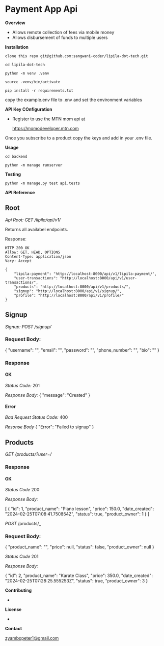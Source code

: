 # Payment App Api

**Overview**

- Allows remote collection of fees via mobile money
- Allows disbursement of funds to multiple users

**Installation**

    clone this repo git@github.com:sangwani-coder/lipila-dot-tech.git

    cd lipila-dot-tech

    python -m venv .venv

    source .venv/bin/activate
    
    pip install -r requirements.txt

copy the example.env file to .env and set the environment variables

**API Key COnfiguration**

- Register to use the MTN mom api at
    
    https://momodeveloper.mtn.com

Once you subscribe to a product copy the keys and add in your .env file.

**Usage**

    cd backend

    python -m manage runserver

**Testing**

    python -m manage.py test api.tests

**API Reference**

## Root
_Api Root: GET /lipila/api/v1/_

Returns all availabel endpoints.

Response:

    HTTP 200 OK
    Allow: GET, HEAD, OPTIONS
    Content-Type: application/json
    Vary: Accept

    {
        "lipila-payment": "http://localhost:8000/api/v1/lipila-payment/",
        "user-transactions": "http://localhost:8000/api/v1/user-transactions/",
        "products": "http://localhost:8000/api/v1/products/",
        "signup": "http://localhost:8000/api/v1/signup/",
        "profile": "http://localhost:8000/api/v1/profile/"
    }

## Signup
_Signup: POST /signup/_

### Request Body:

{
    "username": "", 
    "email": "",
    "password": "",
    "phone_number": "",
    "bio": ""
}

### Response

#### OK
 *Status Code:* 201

 *Response Body:*
{
    "message": "Created"
}

#### Error
*Bad Request*
*Status Code:* 400

*Resonse Body*
{
    "Error": "Failed to signup"
}

## Products
_GET /products/?user=<username>/_

### Response
#### OK
*Status Code* 200

*Response Body:*

[
    {
        "id": 1,
        "product_name": "Piano lesson",
        "price": 150.0,
        "date_created": "2024-02-25T07:08:41.750854Z",
        "status": true,
        "product_owner": 1
    }
]


_POST_ /products/_

### Request Body:

{
    "product_name": "",
    "price": null,
    "status": false,
    "product_owner": null
}

*Status Code* 201

*Response Body:*

{
    "id": 2,
    "product_name": "Karate Class",
    "price": 350.0,
    "date_created": "2024-02-25T07:28:25.555253Z",
    "status": true,
    "product_owner": 3
}

**Contributing**

-

**License**

-

**Contact**

zyambopeter1@gmail.com
